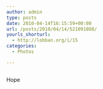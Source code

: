```yaml
---
author: admin
type: posts
date: 2010-04-14T16:15:59+00:00
url: /posts/2010/04/14/521091808/
yourls_shorturl:
  - http://lobban.org/i/15
categories:
  - Photos

---
```

<div class="figure">
  <img src="https://andy.lobban.org/photo/1280/521091808/1/tumblr_l0vjunLFmD1qzrl7b" alt="" />
</div>

Hope